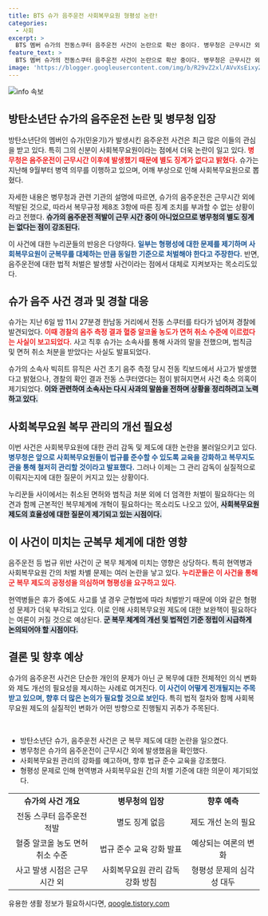 ```yaml
---
title: BTS 슈가 음주운전 사회복무요원 형평성 논란!
categories:
  - 사회
excerpt: >
  BTS 멤버 슈가의 전동스쿠터 음주운전 사건이 논란으로 확산 중이다. 병무청은 근무시간 외 런으로 별도 징계가 없다고 밝혔지만, 현역복무자와의 형평성 문제로 여론이 뜨겁다. 과연 이 상황은 어떻게 전개될까?
feature_text: >
  BTS 멤버 슈가의 전동스쿠터 음주운전 사건이 논란으로 확산 중이다. 병무청은 근무시간 외 런으로 별도 징계가 없다고 밝혔지만, 현역복무자와의 형평성 문제로 여론이 뜨겁다. 과연 이 상황은 어떻게 전개될까?
image: 'https://blogger.googleusercontent.com/img/b/R29vZ2xl/AVvXsEixyZcFfHzMRdzZMjFBmAUKJYCLCGyLL1o632UiGVXcaFdKo_bkvkuCioo0uUKlGfBVcT3P84aROyZIXSBEx3Aw5nCQ3pTgDom1WDC4m8eifvWiAmWEEVb4x6G_l8C0QH225ldMjyaFvpxGEBGNO37VmDTDMHGhJPq73UglMfDca1-0aw/s1600/blogspot.png'
---
```


<p><img src="https://blogger.googleusercontent.com/img/b/R29vZ2xl/AVvXsEixyZcFfHzMRdzZMjFBmAUKJYCLCGyLL1o632UiGVXcaFdKo_bkvkuCioo0uUKlGfBVcT3P84aROyZIXSBEx3Aw5nCQ3pTgDom1WDC4m8eifvWiAmWEEVb4x6G_l8C0QH225ldMjyaFvpxGEBGNO37VmDTDMHGhJPq73UglMfDca1-0aw/s1600/blogspot.png" alt="info 속보" /></p>

<h2 data-ke-size="size26">방탄소년단 슈가의 음주운전 논란 및 병무청 입장</h2>

<p data-ke-size="size16">방탄소년단의 멤버인 슈가(민윤기)가 발생시킨 음주운전 사건은 최근 많은 이들의 관심을 받고 있다. 특히 그의 신분이 사회복무요원이라는 점에서 더욱 논란이 일고 있다. <b><span style="color: #ee2323;">병무청은 음주운전이 근무시간 이후에 발생했기 때문에 별도 징계가 없다고 밝혔다.</span></b> 슈가는 지난해 9월부터 병역 의무를 이행하고 있으며, 어깨 부상으로 인해 사회복무요원으로 뽑혔다.</p>

<p data-ke-size="size16">자세한 내용은 병무청과 관련 기관의 설명에 따르면, 슈가의 음주운전은 근무시간 외에 적발된 것으로, 따라서 복무규정 제8조 3항에 따른 징계 조치를 부과할 수 없는 상황이라고 전했다. <b><span style="background-color: #21538527;">슈가의 음주운전 적발이 근무 시간 중이 아니었으므로 병무청의 별도 징계는 없다는 점이 강조된다.</span></b> </p>

<p data-ke-size="size16">이 사건에 대한 누리꾼들의 반응은 다양하다. <b><span style="color: #1a5490;">일부는 형평성에 대한 문제를 제기하며 사회복무요원이 군복무를 대체하는 만큼 동일한 기준으로 처벌해야 한다고 주장한다.</span></b> 반면, 음주운전에 대한 법적 처벌은 발생할 사건이라는 점에서 대체로 지켜보자는 목소리도있다.</p>

<h2 data-ke-size="size26">슈가 음주 사건 경과 및 경찰 대응</h2>

<p data-ke-size="size16">슈가는 지난 6일 밤 11시 27분경 한남동 거리에서 전동 스쿠터를 타다가 넘어져 경찰에 발견되었다. <b><span style="color: #ee2323;">이때 경찰의 음주 측정 결과 혈중 알코올 농도가 면허 취소 수준에 이르렀다는 사실이 보고되었다.</span></b> 사고 직후 슈가는 소속사를 통해 사과의 말을 전했으며, 범칙금 및 면허 취소 처분을 받았다는 사실도 발표되었다.</p>

<p data-ke-size="size16">슈가의 소속사 빅히트 뮤직은 사건 초기 음주 측정 당시 전동 킥보드에서 사고가 발생했다고 밝혔으나, 경찰의 확인 결과 전동 스쿠터였다는 점이 밝혀지면서 사건 축소 의혹이 제기되었다. <b><span style="background-color: #21538527;">이와 관련하여 소속사는 다시 사과의 말씀을 전하며 상황을 정리하려고 노력하고 있다.</span></b></p>

<h2 data-ke-size="size26">사회복무요원 복무 관리의 개선 필요성</h2>

<p data-ke-size="size16">이번 사건은 사회복무요원에 대한 관리 감독 및 제도에 대한 논란을 불러일으키고 있다. <b><span style="color: #1a5490;">병무청은 앞으로 사회복무요원들이 법규를 준수할 수 있도록 교육을 강화하고 복무지도관을 통해 철저히 관리할 것이라고 발표했다.</span></b> 그러나 이제는 그 관리 감독이 실질적으로 이뤄지는지에 대한 질문이 커지고 있는 상황이다.</p>

<p data-ke-size="size16">누리꾼들 사이에서는 취소된 면허와 범칙금 처분 외에 더 엄격한 처벌이 필요하다는 의견과 함께 근본적인 복무체계에 개혁이 필요하다는 목소리도 나오고 있어, <b><span style="background-color: #21538527;">사회복무요원 제도의 효율성에 대한 질문이 제기되고 있는 시점이다.</span></b></p>

<h2 data-ke-size="size26">이 사건이 미치는 군복무 체계에 대한 영향</h2>

<p data-ke-size="size16">음주운전 등 법규 위반 사건이 군 복무 체계에 미치는 영향은 상당하다. 특히 현역병과 사회복무요원 간의 처벌 차별 문제는 여러 논란을 낳고 있다. <b><span style="color: #ee2323;">누리꾼들은 이 사건을 통해 군 복무 제도의 공정성을 의심하며 형평성을 요구하고 있다.</span></b> </p>

<p data-ke-size="size16">현역병들은 휴가 중에도 사고를 낼 경우 군형법에 따라 처벌받기 때문에 이와 같은 형평성 문제가 더욱 부각되고 있다. 이로 인해 사회복무요원 제도에 대한 보완책이 필요하다는 여론이 커질 것으로 예상된다. <b><span style="background-color: #21538527;">군 복무 체계의 개선 및 법적인 기준 정립이 시급하게 논의되어야 할 시점이다.</span></b></p>

<h2 data-ke-size="size26">결론 및 향후 예상</h2>

<p data-ke-size="size16">슈가의 음주운전 사건은 단순한 개인의 문제가 아닌 군 복무에 대한 전체적인 의식 변화와 제도 개선의 필요성을 제시하는 사례로 여겨진다. <b><span style="color: #1a5490;">이 사건이 어떻게 전개될지는 주목받고 있으며, 향후 더 많은 논의가 필요할 것으로 보인다.</span></b> 특히 법적 절차와 함께 사회복무요원 제도의 실질적인 변화가 어떤 방향으로 진행될지 귀추가 주목된다.</p>

<p data-ke-size="size16">&nbsp;</p>

<ul>
    <li>방탄소년단 슈가, 음주운전 사건은 군 복무 제도에 대한 논란을 일으켰다.</li>
    <li>병무청은 슈가의 음주운전이 근무시간 외에 발생했음을 확인했다.</li>
    <li>사회복무요원 관리의 강화를 예고하며, 향후 법규 준수 교육을 강조했다.</li>
    <li>형평성 문제로 인해 현역병과 사회복무요원 간의 처벌 기준에 대한 의문이 제기되었다.</li>
</ul>

<table>
    <tbody>
        <tr>
            <td style="text-align: center; height: 17px;"><b>슈가의 사건 개요</b></td>
            <td style="text-align: center; height: 17px;"><b>병무청의 입장</b></td>
            <td style="text-align: center; height: 17px;"><b>향후 예측</b></td>
        </tr>
        <tr>
            <td style="text-align: center; height: 17px;">전동 스쿠터 음주운전 적발</td>
            <td style="text-align: center; height: 17px;">별도 징계 없음</td>
            <td style="text-align: center; height: 17px;">제도 개선 논의 필요</td>
        </tr>
        <tr>
            <td style="text-align: center; height: 17px;">혈중 알코올 농도 면허 취소 수준</td>
            <td style="text-align: center; height: 17px;">법규 준수 교육 강화 발표</td>
            <td style="text-align: center; height: 17px;">예상되는 여론의 변화</td>
        </tr>
        <tr>
            <td style="text-align: center; height: 17px;">사고 발생 시점은 근무 시간 외</td>
            <td style="text-align: center; height: 17px;">사회복무요원 관리 감독 강화 방침</td>
            <td style="text-align: center; height: 17px;">형평성 문제의 심각성 대두</td>
        </tr>
    </tbody>
</table>
유용한 생활 정보가 필요하시다면, <a href="https://qoogle.tistory.com" rel="dofollow">qoogle.tistory.com</a>


